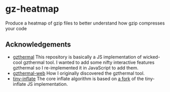 # gz-heatmap

Produce a heatmap of gzip files to better understand how gzip compresses your code

## Acknowledgements

* [gzthermal](https://encode.su/threads/1889-gzthermal-pseudo-thermal-view-of-Gzip-Deflate-compression-efficiency)
  This repository is basically a JS implementation of wicked-cool gzthermal tool. I wanted to add some nifty interactive features gzthermal so I re-implemented it in JavaScript to add them.
* [gzthermal-web](https://github.com/simonw/gzthermal-web)
  How I originally discovered the gzthermal tool.
* [tiny-inflate](https://github.com/foliojs/tiny-inflate)
  The core inflate algorithm is based on [a fork](https://github.com/andrewiggins/tiny-inflate/tree/experiments) of the tiny-inflate JS implementation.
